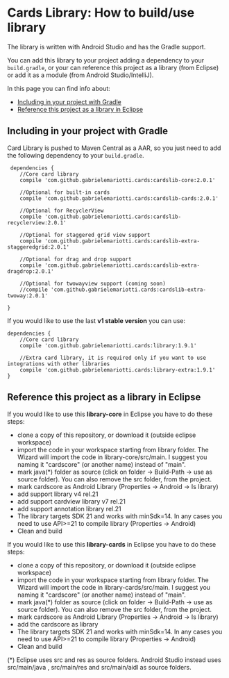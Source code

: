 # Cards Library: How to build/use library

The library is written with Android Studio and has the Gradle support.

You can add this library to your project adding a dependency to your `build.gradle`, or your can reference this project as a library (from Eclipse) or add it as a module (from Android Studio/IntelliJ).

In this page you can find info about:

* [Including in your project with Gradle](#including-in-your-project-with-gradle)
* [Reference this project as a library in Eclipse](#reference-this-project-as-a-library-in-eclipse)


## Including in your project with Gradle

Card Library is pushed to Maven Central as a AAR, so you just need to add the following dependency to your `build.gradle`.

     dependencies {
        //Core card library
        compile 'com.github.gabrielemariotti.cards:cardslib-core:2.0.1'
        
        //Optional for built-in cards
        compile 'com.github.gabrielemariotti.cards:cardslib-cards:2.0.1'
                
        //Optional for RecyclerView
        compile 'com.github.gabrielemariotti.cards:cardslib-recyclerview:2.0.1'  
          
        //Optional for staggered grid view support
        compile 'com.github.gabrielemariotti.cards:cardslib-extra-staggeredgrid:2.0.1'       
         
        //Optional for drag and drop support
        compile 'com.github.gabrielemariotti.cards:cardslib-extra-dragdrop:2.0.1'  
        
        //Optional for twowayview support (coming soon)
        //compile 'com.github.gabrielemariotti.cards:cardslib-extra-twoway:2.0.1'
          
    }

If you would like to use the last **v1 stable version** you can use:
    
    dependencies {
        //Core card library
        compile 'com.github.gabrielemariotti.cards:library:1.9.1'

        //Extra card library, it is required only if you want to use integrations with other libraries
        compile 'com.github.gabrielemariotti.cards:library-extra:1.9.1'
    }



## Reference this project as a library in Eclipse

If you would like to use this **library-core** in Eclipse you have to do these steps:

- clone a copy of this repository, or download it (outside eclipse workspace)
- import the code in your workspace starting from library folder. The Wizard will import the code in library-core/src/main. I suggest you naming it "cardscore" (or another name) instead of "main".
- mark java(*) folder as source (click on folder -> Build-Path -> use as source folder). You can also remove the src folder, from the project.
- mark cardscore as Android Library (Properties -> Android -> Is library)
- add support library v4 rel.21
- add support cardview library v7 rel.21
- add support annotation library rel.21
- The library targets SDK 21 and works with minSdk=14. In any cases you need to use API>=21 to compile library (Properties -> Android)
- Clean and build

If you would like to use this **library-cards** in Eclipse you have to do these steps:

- clone a copy of this repository, or download it (outside eclipse workspace)
- import the code in your workspace starting from library folder. The Wizard will import the code in library-cards/src/main. I suggest you naming it "cardscore" (or another name) instead of "main".
- mark java(*) folder as source (click on folder -> Build-Path -> use as source folder). You can also remove the src folder, from the project.
- mark cardscore as Android Library (Properties -> Android -> Is library)
- add the cardscore as library
- The library targets SDK 21 and works with minSdk=14. In any cases you need to use API>=21 to compile library (Properties -> Android)
- Clean and build


(*) Eclipse uses src and res as source folders.
Android Studio instead uses src/main/java , src/main/res and src/main/aidl as source folders.

